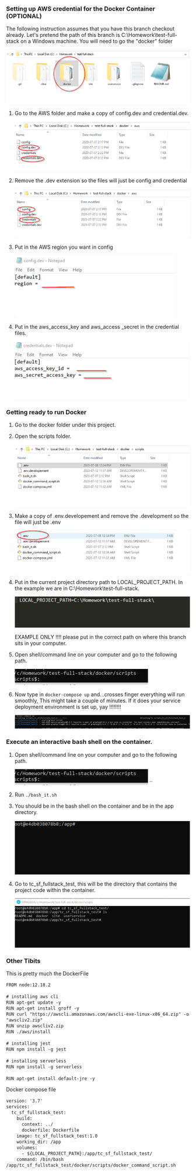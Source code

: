 ### **Setting up AWS credential for the Docker Container (OPTIONAL)**

The following instruction assumes that you have this branch checkout already. Let's pretend the path of this branch is C:\Homework\test-full-stack on a Windows machine.  You will need to go the "docker" folder
    
   ![alt text](images/step0.png "Logo Title Text 1")
                                                                                                                                          
 1. Go to the AWS folder and make a copy of config.dev and
    credential.dev.    
    
    ![alt text](images/step1.png "Logo Title Text 1")
        
 2. Remove the .dev extension so the files will just be config and
    credential
    
    ![alt text](./images/step2.png "Logo Title Text 1")
       
 3. Put in the AWS region you want in config
 
    ![alt text](./images/step3.png "Logo Title Text 1")
     
 4. Put in the aws_access_key and aws_access _secret in the credential
    files.
    
    ![alt text](./images/step4.png "Logo Title Text 1")
    
    		
###  **Getting ready to run Docker**


1. Go to the docker folder under this project.
   
2. Open the scripts folder.

   ![alt text](./images/step6.png "Logo Title Text 1")
       
3. Make a copy of .env.developement and remove the .development so the file will just be .env

   ![alt text](./images/step7.png "Logo Title Text 1")
     
4. Put in the current project directory path to LOCAL_PROJECT_PATH. In the example we are in C:\Homework\test-full-stack.
  
   ![alt text](./images/step8.png "Logo Title Text 1") 
   
   EXAMPLE ONLY !!!! please put in the correct path on where this branch sits in your computer.    
   
1. Open shell/command line on your computer and go to the following path.

   ![alt text](./images/step5.png "Logo Title Text 1")
   
5. Now type in `docker-compose up` and…crosses finger everything will run smoothly, This might take a couple of minutes.  If it does your service deployment environment is set up, yay !!!!!!!!
  
   ![alt text](./images/step9.png "Logo Title Text 1")
   

### Execute an interactive bash shell on the container.

1. Open shell/command line on your computer and go to the following path.

   ![alt text](./images/step5.png "Logo Title Text 1")
``   
3. Run `./bash_it.sh `
4. You should be in the bash shell on the container and be in the app directory.

   ![alt text](./images/step10.png "Logo Title Text 1")
    
5. Go to tc_sf_fullstack_test, this will be the directory that contains the project code within the container.

   ![alt text](./images/step11.png "Logo Title Text 1") 



### Other Tibits

This is pretty much the DockerFile

```
FROM node:12.18.2

# installing aws cli
RUN apt-get update -y
RUN apt-get install groff -y
RUN curl "https://awscli.amazonaws.com/awscli-exe-linux-x86_64.zip" -o "awscliv2.zip"
RUN unzip awscliv2.zip
RUN ./aws/install

# installing jest
RUN npm install -g jest

# installing serverless
RUN npm install -g serverless

RUN apt-get install default-jre -y
```



Docker compose file

```
version: '3.7'
services:
  tc_sf_fullstack_test:
    build:
      context: ../
      dockerfile: Dockerfile
    image: tc_sf_fullstack_test:1.0
    working_dir: /app
    volumes:
      - ${LOCAL_PROJECT_PATH}:/app/tc_sf_fullstack_test/
    command: /bin/bash /app/tc_sf_fullstack_test/docker/scripts/docker_command_script.sh
```

